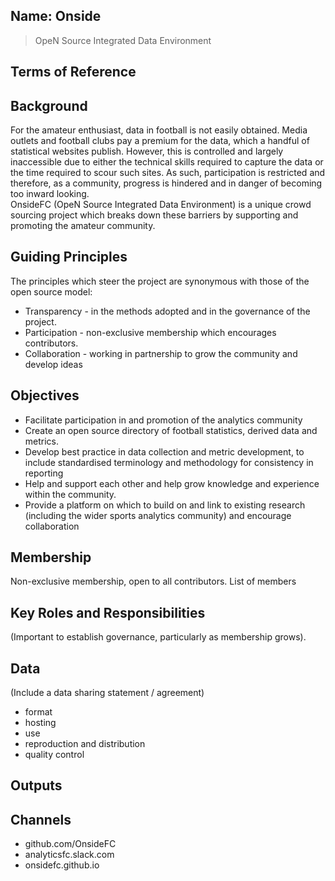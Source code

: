 ## Name: Onside

> OpeN Source Integrated Data Environment

## Terms of Reference

## Background
For the amateur enthusiast, data in football is not easily obtained. Media outlets and football clubs pay a premium for the data, which a handful of statistical websites publish.  However, this is controlled and largely inaccessible due to either the technical skills required to capture the data or the time required to scour such sites.  As such, participation is restricted and therefore, as a community, progress is hindered and in danger of becoming too inward looking.  
OnsideFC (OpeN Source Integrated Data Environment) is a unique crowd sourcing project which breaks down these barriers by supporting and promoting the amateur community.

## Guiding Principles
The principles which steer the project are synonymous with those of the open source model:
+ Transparency - in the methods adopted and in the governance of the project.
+ Participation - non-exclusive membership which encourages contributors.
+ Collaboration - working in partnership to grow the community and develop ideas

## Objectives
+ Facilitate participation in and promotion of the analytics community
+ Create an open source directory of football statistics, derived data and metrics.
+ Develop best practice in data collection and metric development, to include standardised terminology and methodology for consistency in reporting
+ Help and support each other and help grow knowledge and experience within the community.
+ Provide a platform on which to build on and link to existing research (including the wider sports analytics community) and encourage collaboration

## Membership
Non-exclusive membership, open to all contributors.
List of members

## Key Roles and Responsibilities
(Important to establish governance, particularly as membership grows).

## Data
(Include a data sharing statement / agreement)
+ format
+ hosting
+ use
+ reproduction and distribution
+ quality control

## Outputs

## Channels

+ github.com/OnsideFC
+ analyticsfc.slack.com
+ onsidefc.github.io
